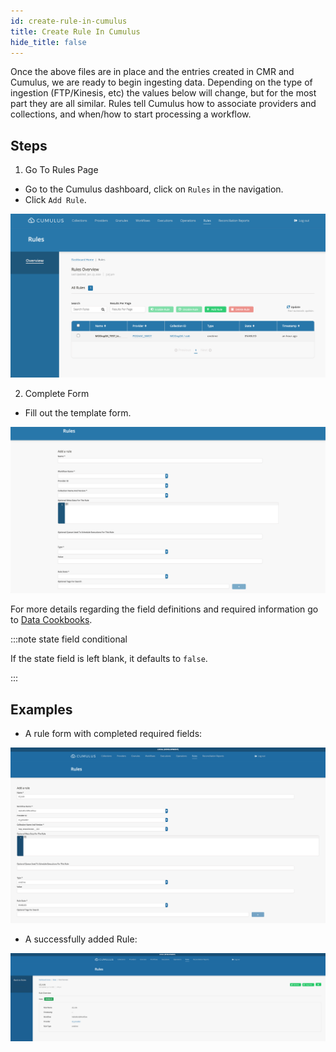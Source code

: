 ```yaml
---
id: create-rule-in-cumulus
title: Create Rule In Cumulus
hide_title: false
---
```


Once the above files are in place and the entries created in CMR and Cumulus, we are ready to begin ingesting data. Depending on the type of ingestion (FTP/Kinesis, etc) the values below will change, but for the most part they are all similar. Rules tell Cumulus how to associate providers and collections, and when/how to start processing a workflow.

## Steps
<!-- markdownlint-disable MD029 -->
1. Go To Rules Page

* Go to the Cumulus dashboard, click on `Rules` in the navigation.
* Click `Add Rule`.

![Screenshot of Rules page](../assets/cd_rules_page.png)

2. Complete Form
<!-- markdownlint-enable MD029 -->

* Fill out the template form.

![Screenshot of a Rules template for adding a new rule](../assets/cd_add_rule_form_blank.png)

For more details regarding the field definitions and required information go to [Data Cookbooks](https://nasa.github.io/cumulus/docs/data-cookbooks/setup#rules).

:::note state field conditional

If the state field is left blank, it defaults to `false`.

:::

## Examples

* A rule form with completed required fields:

![Screenshot of a completed rule form](../assets/cd_add_rule_filled.png)

* A successfully added Rule:

![Screenshot of created rule](../assets/cd_add_rule_overview.png)
